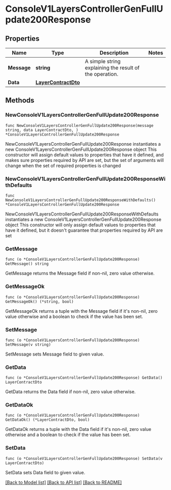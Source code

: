 # ConsoleV1LayersControllerGenFullUpdate200Response

## Properties

Name | Type | Description | Notes
------------ | ------------- | ------------- | -------------
**Message** | **string** | A simple string explaining the result of the operation. | 
**Data** | [**LayerContractDto**](LayerContractDto.md) |  | 

## Methods

### NewConsoleV1LayersControllerGenFullUpdate200Response

`func NewConsoleV1LayersControllerGenFullUpdate200Response(message string, data LayerContractDto, ) *ConsoleV1LayersControllerGenFullUpdate200Response`

NewConsoleV1LayersControllerGenFullUpdate200Response instantiates a new ConsoleV1LayersControllerGenFullUpdate200Response object
This constructor will assign default values to properties that have it defined,
and makes sure properties required by API are set, but the set of arguments
will change when the set of required properties is changed

### NewConsoleV1LayersControllerGenFullUpdate200ResponseWithDefaults

`func NewConsoleV1LayersControllerGenFullUpdate200ResponseWithDefaults() *ConsoleV1LayersControllerGenFullUpdate200Response`

NewConsoleV1LayersControllerGenFullUpdate200ResponseWithDefaults instantiates a new ConsoleV1LayersControllerGenFullUpdate200Response object
This constructor will only assign default values to properties that have it defined,
but it doesn't guarantee that properties required by API are set

### GetMessage

`func (o *ConsoleV1LayersControllerGenFullUpdate200Response) GetMessage() string`

GetMessage returns the Message field if non-nil, zero value otherwise.

### GetMessageOk

`func (o *ConsoleV1LayersControllerGenFullUpdate200Response) GetMessageOk() (*string, bool)`

GetMessageOk returns a tuple with the Message field if it's non-nil, zero value otherwise
and a boolean to check if the value has been set.

### SetMessage

`func (o *ConsoleV1LayersControllerGenFullUpdate200Response) SetMessage(v string)`

SetMessage sets Message field to given value.


### GetData

`func (o *ConsoleV1LayersControllerGenFullUpdate200Response) GetData() LayerContractDto`

GetData returns the Data field if non-nil, zero value otherwise.

### GetDataOk

`func (o *ConsoleV1LayersControllerGenFullUpdate200Response) GetDataOk() (*LayerContractDto, bool)`

GetDataOk returns a tuple with the Data field if it's non-nil, zero value otherwise
and a boolean to check if the value has been set.

### SetData

`func (o *ConsoleV1LayersControllerGenFullUpdate200Response) SetData(v LayerContractDto)`

SetData sets Data field to given value.



[[Back to Model list]](../README.md#documentation-for-models) [[Back to API list]](../README.md#documentation-for-api-endpoints) [[Back to README]](../README.md)



